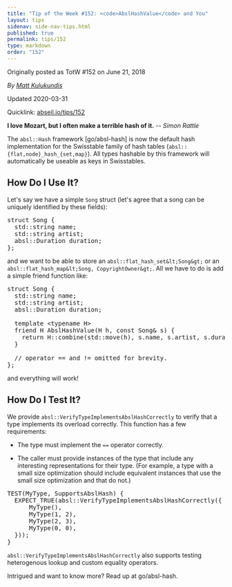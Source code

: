 ```yaml
---
title: "Tip of the Week #152: <code>AbslHashValue</code> and You"
layout: tips
sidenav: side-nav-tips.html
published: true
permalink: tips/152
type: markdown
order: "152"
---
```


Originally posted as TotW #152 on June 21, 2018

*By [Matt Kulukundis](mailto:kfm@google.com)*

Updated 2020-03-31

Quicklink: [abseil.io/tips/152](https://abseil.io/tips/152)


**I love Mozart, but I often make a terrible hash of it.** -- *Simon Rattle*

The `absl::Hash` framework [go/absl-hash] is now the default hash implementation
for the Swisstable family of hash tables (`absl::{flat,node}_hash_{set,map}`).
All types hashable by this framework will automatically be useable as keys in
Swisstables.

## How Do I Use It?

Let's say we have a simple `Song` struct (let's agree that a song can be
uniquely identified by these fields):

<pre class="prettyprint lang-cpp code">
struct Song {
  std::string name;
  std::string artist;
  absl::Duration duration;
};
</pre>

and we want to be able to store an `absl::flat_hash_set&lt;Song&gt;` or an
`absl::flat_hash_map&lt;Song, CopyrightOwner&gt;`. All we have to do is add a simple
friend function like:

<pre class="prettyprint lang-cpp code">
struct Song {
  std::string name;
  std::string artist;
  absl::Duration duration;

  template &lt;typename H&gt;
  friend H AbslHashValue(H h, const Song& s) {
    return H::combine(std::move(h), s.name, s.artist, s.duration);
  }

  // operator == and != omitted for brevity.
};
</pre>

and everything will work!

## How Do I Test It?

We provide `absl::VerifyTypeImplementsAbslHashCorrectly` to verify that a type
implements its overload correctly. This function has a few requirements:

*   The type must implement the `==` operator correctly.

*   The caller must provide instances of the type that include any interesting
    representations for their type. (For example, a type with a small size
    optimization should include equivalent instances that use the small size
    optimization and that do not.)

<pre class="prettyprint lang-cpp code">
TEST(MyType, SupportsAbslHash) {
  EXPECT_TRUE(absl::VerifyTypeImplementsAbslHashCorrectly({
      MyType(),
      MyType(1, 2),
      MyType(2, 3),
      MyType(0, 0),
  }));
}
</pre>

`absl::VerifyTypeImplementsAbslHashCorrectly` also supports testing heterogenous
lookup and custom equality operators.

Intrigued and want to know more? Read up at go/absl-hash.
